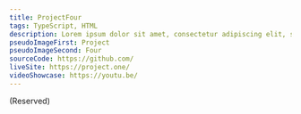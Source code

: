 ```yaml
---
title: ProjectFour
tags: TypeScript, HTML
description: Lorem ipsum dolor sit amet, consectetur adipiscing elit, sed do eiusmod tempor incididunt ut labore et dolore magna aliqua. Ut enim ad minim veniam, quis nostrud exercitation ullamco laboris nisi ut aliquip ex ea commodo consequat.
pseudoImageFirst: Project
pseudoImageSecond: Four
sourceCode: https://github.com/
liveSite: https://project.one/
videoShowcase: https://youtu.be/
---
```


(Reserved)
